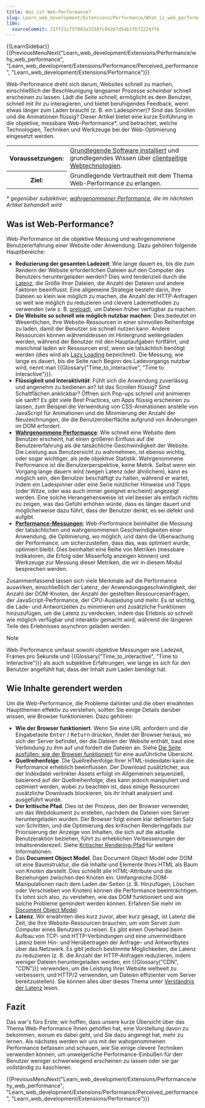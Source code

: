 ```yaml
---
title: Was ist Web-Performance?
slug: Learn_web_development/Extensions/Performance/What_is_web_performance
l10n:
  sourceCommit: 31ff21cf5f083a3258fc04267d54b1fb72224ff6
---
```


{{LearnSidebar}}{{PreviousMenuNext("Learn_web_development/Extensions/Performance/why_web_performance", "Learn_web_development/Extensions/Performance/Perceived_performance", "Learn_web_development/Extensions/Performance")}}

Web-Performance dreht sich darum, Websites schnell zu machen, einschließlich der Beschleunigung langsamer Prozesse _scheinbar_ schnell erscheinen zu lassen. Lädt die Seite schnell, ermöglicht es dem Benutzer, schnell mit ihr zu interagieren, und bietet beruhigendes Feedback, wenn etwas länger zum Laden braucht (z. B. ein Ladespinner)? Sind das Scrollen und die Animationen flüssig? Dieser Artikel bietet eine kurze Einführung in die objektive, messbare Web-Performance\*, und betrachtet, welche Technologien, Techniken und Werkzeuge bei der Web-Optimierung eingesetzt werden.

<table>
  <tbody>
    <tr>
      <th scope="row">Voraussetzungen:</th>
      <td>
        <a
          href="/de/docs/Learn_web_development/Getting_started/Environment_setup/Installing_software"
          >Grundlegende Software installiert</a
        > und grundlegendes Wissen über
        <a href="/de/docs/Learn_web_development/Getting_started/Your_first_website"
          >clientseitige Webtechnologien</a
        >.
      </td>
    </tr>
    <tr>
      <th scope="row">Ziel:</th>
      <td>
        Grundlegende Vertrautheit mit dem Thema Web-Performance zu erlangen.
      </td>
    </tr>
  </tbody>
</table>

_\* gegenüber subjektiver, [wahrgenommener Performance](/de/docs/Learn_web_development/Extensions/Performance/Perceived_performance), die im nächsten Artikel behandelt wird_

## Was ist Web-Performance?

Web-Performance ist die objektive Messung und wahrgenommene Benutzererfahrung einer Website oder Anwendung. Dazu gehören folgende Hauptbereiche:

- **Reduzierung der gesamten Ladezeit**: Wie lange dauert es, bis die zum Rendern der Website erforderlichen Dateien auf den Computer des Benutzers heruntergeladen werden? Dies wird tendenziell durch die [Latenz](/de/docs/Web/Performance/Guides/Understanding_latency), die Größe Ihrer Dateien, die Anzahl der Dateien und andere Faktoren beeinflusst. Eine allgemeine Strategie besteht darin, Ihre Dateien so klein wie möglich zu machen, die Anzahl der HTTP-Anfragen so weit wie möglich zu reduzieren und clevere Lademethoden zu verwenden (wie z. B. [preload](/de/docs/Web/HTML/Attributes/rel/preload)), um Dateien früher verfügbar zu machen.
- **Die Website so schnell wie möglich nutzbar machen**: Dies bedeutet im Wesentlichen, Ihre Website-Ressourcen in einer sinnvollen Reihenfolge zu laden, damit der Benutzer sie schnell nutzen kann. Andere Ressourcen können währenddessen im Hintergrund weitergeladen werden, während der Benutzer mit den Hauptaufgaben fortfährt, und manchmal laden wir Ressourcen erst, wenn sie tatsächlich benötigt werden (dies wird als [Lazy Loading](/de/docs/Web/Performance/Guides/Lazy_loading) bezeichnet). Die Messung, wie lange es dauert, bis die Seite nach Beginn des Ladevorgangs nutzbar wird, nennt man {{Glossary("Time_to_interactive", "Time to Interactive")}}.
- **Flüssigkeit und Interaktivität**: Fühlt sich die Anwendung zuverlässig und angenehm zu bedienen an? Ist das Scrollen flüssig? Sind Schaltflächen anklickbar? Öffnen sich Pop-ups schnell und animieren sie sanft? Es gibt viele Best Practices, um Apps flüssig erscheinen zu lassen, zum Beispiel die Verwendung von CSS-Animationen anstelle von JavaScript für Animationen und die Minimierung der Anzahl der Neuzeichnungen, die die Benutzeroberfläche aufgrund von Änderungen im DOM erfordert.
- **[Wahrgenommene Performance](/de/docs/Learn_web_development/Extensions/Performance/Perceived_performance)**: Wie schnell eine Website dem Benutzer erscheint, hat einen größeren Einfluss auf die Benutzererfahrung als die tatsächliche Geschwindigkeit der Website. Die Leistung aus Benutzersicht zu wahrnehmen, ist ebenso wichtig, oder sogar wichtiger, als jede objektive Statistik. Wahrgenommene Performance ist die Benutzerperspektive, keine Metrik. Selbst wenn ein Vorgang lange dauern wird (wegen Latenz oder ähnlichem), kann es möglich sein, den Benutzer beschäftigt zu halten, während er wartet, indem ein Ladespinner oder eine Serie nützlicher Hinweise und Tipps (oder Witze, oder was auch immer geeignet erscheint) angezeigt werden. Eine solche Herangehensweise ist viel besser als einfach nichts zu zeigen, was das Gefühl erhöhen würde, dass es länger dauert und möglicherweise dazu führt, dass der Benutzer denkt, es sei defekt und aufgibt.
- **[Performance-Messungen](/de/docs/Learn_web_development/Extensions/Performance/Measuring_performance)**: Web-Performance beinhaltet die Messung der tatsächlichen und wahrgenommenen Geschwindigkeiten einer Anwendung, die Optimierung, wo möglich, und dann die Überwachung der Performance, um sicherzustellen, dass das, was optimiert wurde, optimiert bleibt. Dies beinhaltet eine Reihe von Metriken (messbare Indikatoren, die Erfolg oder Misserfolg anzeigen können) und Werkzeuge zur Messung dieser Metriken, die wir in diesem Modul besprechen werden.

Zusammenfassend lassen sich viele Merkmale auf die Performance auswirken, einschließlich der Latenz, der Anwendungsgeschwindigkeit, der Anzahl der DOM-Knoten, der Anzahl der gestellten Ressourcenanfragen, der JavaScript-Performance, der CPU-Auslastung und mehr. Es ist wichtig, die Lade- und Antwortzeiten zu minimieren und zusätzliche Funktionen hinzuzufügen, um die Latenz zu verdecken, indem das Erlebnis so schnell wie möglich verfügbar und interaktiv gemacht wird, während die längeren Teile des Erlebnisses asynchron geladen werden.

> [!NOTE]
> Web-Performance umfasst sowohl objektive Messungen wie Ladezeit, Frames pro Sekunde und {{Glossary("Time_to_interactive", "Time to Interactive")}} als auch subjektive Erfahrungen, wie lange es sich für den Benutzer angefühlt hat, dass der Inhalt zum Laden benötigt hat.

## Wie Inhalte gerendert werden

Um die Web-Performance, die Probleme dahinter und die oben erwähnten Hauptthemen effektiv zu verstehen, sollten Sie einige Details darüber wissen, wie Browser funktionieren. Dazu gehören:

- **Wie der Browser funktioniert**. Wenn Sie eine URL anfordern und die Eingabetaste <kbd>Enter</kbd> / <kbd>Return</kbd> drücken, findet der Browser heraus, wo sich der Server befindet, der die Dateien der Website enthält, baut eine Verbindung zu ihm auf und fordert die Dateien an. Siehe [Die Seite ausfüllen: wie der Browser funktioniert](/de/docs/Web/Performance/Guides/How_browsers_work) für eine ausführliche Übersicht.
- **Quellreihenfolge**. Die Quellreihenfolge Ihrer HTML-Indexdatei kann die Performance erheblich beeinflussen. Der Download zusätzlicher, aus der Indexdatei verlinkter Assets erfolgt im Allgemeinen sequenziell, basierend auf der Quellreihenfolge, dies kann jedoch manipuliert und optimiert werden, wobei zu beachten ist, dass einige Ressourcen zusätzliche Downloads blockieren, bis ihr Inhalt analysiert und ausgeführt wurde.
- **Der kritische Pfad**. Dies ist der Prozess, den der Browser verwendet, um das Webdokument zu erstellen, nachdem die Dateien vom Server heruntergeladen wurden. Der Browser folgt einem klar definierten Satz von Schritten, und die Optimierung des kritischen Renderingpfads zur Priorisierung der Anzeige von Inhalten, die sich auf die aktuelle Benutzeraktion beziehen, führt zu erheblichen Verbesserungen der Inhaltsrenderezeit. Siehe [Kritischer Rendering-Pfad](/de/docs/Web/Performance/Guides/Critical_rendering_path) für weitere Informationen.
- Das **Document Object Model**. Das Document Object Model oder DOM ist eine Baumstruktur, die die Inhalte und Elemente Ihres HTML als Baum von Knoten darstellt. Dies schließt alle HTML-Attribute und die Beziehungen zwischen den Knoten ein. Umfangreiche DOM-Manipulationen nach dem Laden der Seiten (z. B. Hinzufügen, Löschen oder Verschieben von Knoten) können die Performance beeinträchtigen. Es lohnt sich also, zu verstehen, wie das DOM funktioniert und wie solche Probleme gemindert werden können. Erfahren Sie mehr im [Document Object Model](/de/docs/Web/API/Document_Object_Model).
- **Latenz**. Wir erwähnten dies kurz zuvor, aber kurz gesagt, ist Latenz die Zeit, die Ihre Website-Ressourcen brauchen, um vom Server zum Computer eines Benutzers zu reisen. Es gibt einen Overhead beim Aufbau von TCP- und HTTP-Verbindungen und eine unvermeidbare Latenz beim Hin- und Herübertragen der Anfrage- und Antwortbytes über das Netzwerk. Es gibt jedoch bestimmte Möglichkeiten, die Latenz zu reduzieren (z. B. die Anzahl der HTTP-Anfragen reduzieren, indem weniger Dateien heruntergeladen werden, ein {{Glossary("CDN", "CDN")}} verwenden, um die Leistung Ihrer Website weltweit zu verbessern, und HTTP/2 verwenden, um Dateien effizienter vom Server bereitzustellen). Sie können alles über dieses Thema unter [Verständnis der Latenz](/de/docs/Web/Performance/Guides/Understanding_latency) lesen.

## Fazit

Das war's fürs Erste; wir hoffen, dass unsere kurze Übersicht über das Thema Web-Performance Ihnen geholfen hat, eine Vorstellung davon zu bekommen, worum es dabei geht, und Sie dazu angeregt hat, mehr zu lernen. Als nächstes werden wir uns mit der wahrgenommenen Performance befassen und schauen, wie Sie einige clevere Techniken verwenden können, um unweigerliche Performance-Einbußen für den Benutzer weniger schwerwiegend erscheinen zu lassen oder sie gar vollständig zu kaschieren.

{{PreviousMenuNext("Learn_web_development/Extensions/Performance/why_web_performance", "Learn_web_development/Extensions/Performance/Perceived_performance", "Learn_web_development/Extensions/Performance")}}
